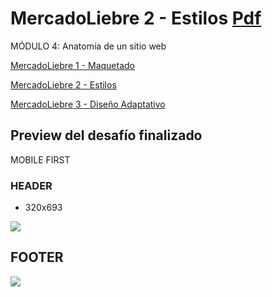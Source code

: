 # MercadoLiebre 2 - Estilos [Pdf](https://github.com/EveNavarro/mercadoLiebre2-Estilos/blob/master/Ejercitacion%20pdf/ML%202%20Estilos.pdf)
MÓDULO 4: Anatomía de un sitio web

[MercadoLiebre 1 - Maquetado](https://github.com/EveNavarro/mercadoLiebre-Maquetado)


[MercadoLiebre 2 - Estilos](https://github.com/EveNavarro/mercadoLiebre2-Estilos)

[MercadoLiebre 3 - Diseño Adaptativo](https://github.com/EveNavarro/mercadoLiebre3-Adaptativo)

## Preview del desafío finalizado
MOBILE FIRST

### HEADER
- 320x693
<img src="https://github.com/EveNavarro/mercadoLiebre2-Estilos/blob/master/public/img/header.png">

## FOOTER
<img src="https://github.com/EveNavarro/mercadoLiebre2-Estilos/blob/master/public/img/footer.png">
